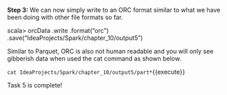 

**Step 3:** We can now simply write to an ORC format similar to what we have been doing with other file formats so far.

scala> orcData
.write
.format(“orc”)
.save(“IdeaProjects/Spark/chapter_10/output5”)



Similar to Parquet, ORC is also not human readable and you will only see gibberish data when used the cat command as shown below.

`cat IdeaProjects/Spark/chapter_10/output5/part*`{{execute}}

 

Task 5 is complete!